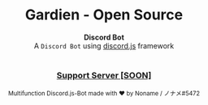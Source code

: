<h1 align="center">Gardien - Open Source</h1>

<div align="center">
  <strong>Discord Bot</strong>
</div>
<div align="center">
  A <code>Discord Bot</code> using <a href="https://discord.js.org/#">discord.js</a> framework
</div>

<br />

<div align="center">
  <h3>
    <a href="https://xboxmedia.de/wp-content/uploads/coming-soon-940x500.jpg">
      Support Server [SOON]
    </a>
  </h3>
</div>

<div align="center">
  <sub>Multifunction Discord.js-Bot made with ♥ by Noname / ノナメ#5472
</div>

